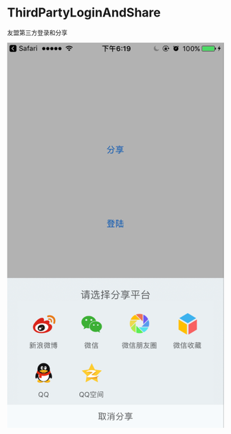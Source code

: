 # ThirdPartyLoginAndShare
友盟第三方登录和分享

![image](https://github.com/CK-Success/ThirdPartyLoginAndShare/raw/master/Appicon.png)
